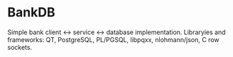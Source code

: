 # BankDB
Simple bank client <-> service <-> database implementation. 
Libraryies and frameworks: QT, PostgreSQL, PL/PGSQL, libpqxx, nlohmann/json, C row sockets.

